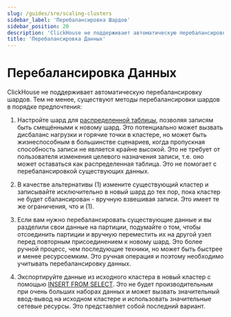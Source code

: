 ```yaml
---
slug: /guides/sre/scaling-clusters
sidebar_label: 'Перебалансировка Шардов'
sidebar_position: 20
description: 'ClickHouse не поддерживает автоматическую перебалансировку шардов, поэтому мы предоставляем некоторые лучшие практики для перебалансировки шардов.'
title: 'Перебалансировка Данных'
---
```



# Перебалансировка Данных

ClickHouse не поддерживает автоматическую перебалансировку шардов. Тем не менее, существуют методы перебалансировки шардов в порядке предпочтения:

1. Настройте шард для [распределенной таблицы](/engines/table-engines/special/distributed.md), позволяя записям быть смещёнными к новому шард. Это потенциально может вызвать дисбаланс нагрузки и горячие точки в кластере, но может быть жизнеспособным в большинстве сценариев, когда пропускная способность записи не является крайне высокой. Это не требует от пользователя изменения целевого назначения записи, т.е. оно может оставаться как распределенная таблица. Это не помогает с перебалансировкой существующих данных.

2. В качестве альтернативы (1) измените существующий кластер и записывайте исключительно в новый шард до тех пор, пока кластер не будет сбалансирован - вручную взвешивая записи. Это имеет те же ограничения, что и (1).

3. Если вам нужно перебалансировать существующие данные и вы разделили свои данные на партиции, подумайте о том, чтобы отсоединить партиции и вручную переместить их на другой узел перед повторным присоединением к новому шард. Это более ручной процесс, чем последующие техники, но может быть быстрее и менее ресурсоемким. Это ручная операция и поэтому необходимо учитывать перебалансировку данных.

4. Экспортируйте данные из исходного кластера в новый кластер с помощью [INSERT FROM SELECT](/sql-reference/statements/insert-into.md/#inserting-the-results-of-select). Это не будет производительным при очень больших наборах данных и может вызвать значительный ввод-вывод на исходном кластере и использовать значительные сетевые ресурсы. Это представляет собой последний вариант.
